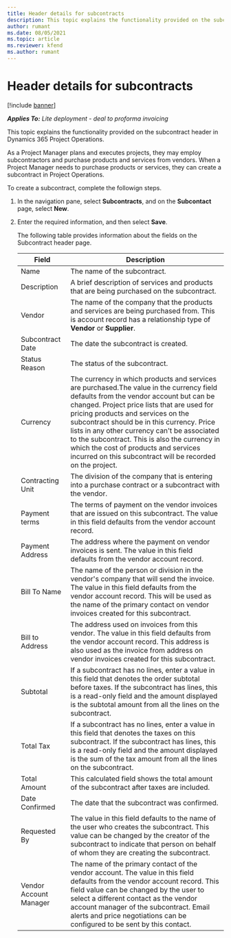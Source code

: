 ```yaml
---
title: Header details for subcontracts
description: This topic explains the functionality provided on the subcontract header in Project Operations.
author: rumant
ms.date: 08/05/2021
ms.topic: article
ms.reviewer: kfend 
ms.author: rumant
---
```


# Header details for subcontracts

[!include [banner](../../includes/dataverse-preview.md)]

_**Applies To:** Lite deployment - deal to proforma invoicing_

This topic explains the functionality provided on the subcontract header in Dynamics 365 Project Operations.

As a Project Manager plans and executes projects, they may employ subcontractors and purchase products and services from vendors. When a Project Manager needs to purchase products or services, they can create a subcontract in Project Operations.

To create a subcontract, complete the followign steps.

1. In the navigation pane, select **Subcontracts**, and on the **Subcontact** page, select **New**.
2. Enter the required information, and then select **Save**.

    The following table provides information about the fields on the Subcontract header page.

    | **Field** | **Description** |
    | --- | --- | 
    | Name | The name of the subcontract. |
    | Description | A brief description of services and products that are being purchased on the subcontract. |
    | Vendor | The name of the company that the products and services are being purchased from. This is account record has a relationship type of **Vendor** or **Supplier**. |
    | Subcontract Date | The date the subcontract is created. |
    | Status Reason | The status of the subcontract. |
    | Currency | The currency in which products and services are purchased.The value in the currency field defaults from the vendor account but can be changed. Project price lists that are used for pricing products and services on the subcontract should be in this currency. Price lists in any other currency can't be associated to the subcontract. This is also the currency in which the cost of products and services incurred on this subcontract will be recorded on the project. |
    | Contracting Unit | The division of the company that is entering into a purchase contract or a subcontract with the vendor. |
    | Payment terms | The terms of payment on the vendor invoices that are issued on this subcontract. The value in this field defaults from the vendor account record. |
    | Payment Address | The address where the payment on vendor invoices is sent. The value in this field defaults from the vendor account record. |
    | Bill To Name | The name of the person or division in the vendor's company that will send the invoice. The value in this field defaults from the vendor account record. This will be used as the name of the primary contact on vendor invoices created for this subcontract. |
    | Bill to Address | The address used on invoices from this vendor. The value in this field defaults from the vendor account record. This address is also used as the invoice from address on vendor invoices created for this subcontract. |
    | Subtotal | If a subcontract has no lines, enter a value in this field that denotes the order subtotal before taxes. If the subcontract has lines, this is a read-only field and the amount displayed is the subtotal amount from all the lines on the subcontract. |
    | Total Tax | If a subcontract has no lines, enter a value in this field that denotes the taxes on this subcontract. If the subcontract has lines, this is a read-only field and the amount displayed is the sum of the tax amount from all the lines on the subcontract. |
    | Total Amount |  This calculated field shows the total amount of the subcontract after taxes are included.  |
    | Date Confirmed | The date that the subcontract was confirmed.  |
    | Requested By | The value in this field defaults to the name of the user who creates the subcontract. This value can be changed by the creator of the subcontract to indicate that person on behalf of whom they are creating the subcontract.  |
    | Vendor Account Manager | The name of the primary contact of the vendor account. The value in this field defaults from the vendor account record. This field value can be changed by the user to select a different contact as the vendor account manager of the subcontract. Email alerts and price negotiations can be configured to be sent by this contact. |


